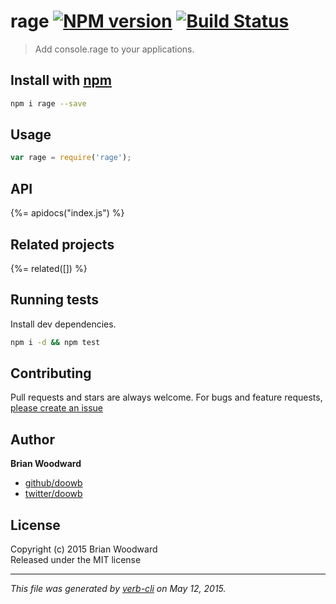# rage [![NPM version](https://badge.fury.io/js/rage.svg)](http://badge.fury.io/js/rage)  [![Build Status](https://travis-ci.org/doowb/rage.svg)](https://travis-ci.org/doowb/rage) 

> Add console.rage to your applications.

## Install with [npm](npmjs.org)

```bash
npm i rage --save
```

## Usage

```js
var rage = require('rage');
```

## API
<!-- add a path or glob pattern for files with code comments to use for docs  -->
{%= apidocs("index.js") %}

## Related projects
<!-- add an array of related projects, then un-escape the helper -->
{%= related([]) %}  

## Running tests
Install dev dependencies.

```bash
npm i -d && npm test
```


## Contributing
Pull requests and stars are always welcome. For bugs and feature requests, [please create an issue](https://github.com/doowb/rage/issues)


## Author

**Brian Woodward**
 
+ [github/doowb](https://github.com/doowb)
+ [twitter/doowb](http://twitter.com/doowb) 

## License
Copyright (c) 2015 Brian Woodward  
Released under the MIT license

***

_This file was generated by [verb-cli](https://github.com/assemble/verb-cli) on May 12, 2015._
